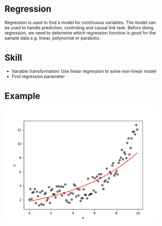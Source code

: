 # Regression
Regression is used to find a model for continuous variables. The model can be used to handle prediction, controling and causal link task. Before doing regression, we need to determine which regression function is good for the sample data e.g. linear, polynomial or parabolic.

# Skill
+ Variable transformation: Use linear regression to solve non-linear model
+ Find regression parameter

# Example
![image](https://github.com/ChienKangLu/Regression/blob/master/regression/img1.png)
